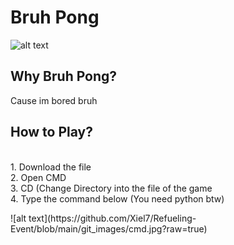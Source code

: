 <h1>Bruh Pong</h1>

![alt text](https://github.com/Xiel7/Refueling-Event/blob/main/git_images/bruh_pong.jpg?raw=true)
<h2>Why Bruh Pong?</h2>
<p> Cause im bored bruh </p>

<h2>How to Play?</h2>
<p><br> 
1. Download the file <br> 
2. Open CMD <br>
3. CD (Change Directory into the file of the game <br> 
4. Type the command below (You need python btw)</p>
![alt text](https://github.com/Xiel7/Refueling-Event/blob/main/git_images/cmd.jpg?raw=true)
